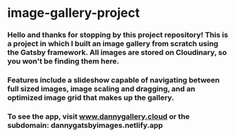 # image-gallery-project

### Hello and thanks for stopping by this project repository! This is a project in which I built an image gallery from scratch using the Gatsby framework. All images are stored on Cloudinary, so you won't be finding them here.

### Features include a slideshow capable of navigating between full sized images, image scaling and dragging, and an optimized image grid that makes up the gallery.

### To see the app, visit www.dannygallery.cloud or the subdomain: dannygatsbyimages.netlify.app
